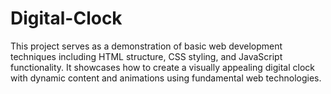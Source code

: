 # Digital-Clock
This project serves as a demonstration of basic web development techniques including HTML structure, CSS styling, and JavaScript functionality. It showcases how to create a visually appealing digital clock with dynamic content and animations using fundamental web technologies.
